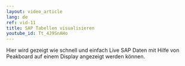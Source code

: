 ```yaml
---
layout: video_article
lang: de
ref: vid-11
title: SAP Tabellen visualisieren
youtube_id: Tt_4J9SnAHo
---
```


Hier wird gezeigt wie schnell und einfach Live SAP Daten mit Hilfe von Peakboard auf einem Display angezeigt werden können.
